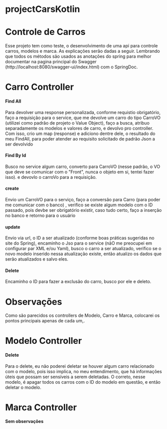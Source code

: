 # projectCarsKotlin

<h1> Controle de Carros</h1>

<p>Esse projeto tem como teste, o desenvolvimento de uma
api para controle carros, modelos e marca. As explicações serão dadas a seguir.
Lembrando que todos os métodos são usados as anotações do 
spring para melhor documentar na pagina principal do Swagger
(http://localhost:8080/swagger-ui/index.html) com o SpringDoc.</p>

<h1><strong>Carro Controller</strong></h1>
<h4>Find All </h4>
<p>Para devolver uma response personalizada, conforme requistio obrigatório,
faço a requisição para o service, que me devolve um carro do tipo CarroVO (utilizei
como padrão de projeto o Value Object), faço a busca, atribuo
separadamente os modelos e valores de carro, e devolvo pro controller. Com
isso, crio um map (response) e adiciono dentre dele, o resultado do meu FindAll, para 
poder atender ao requisito solicitado de padrão Json a ser devolvido</p>

<h4>Find By Id </h4>
<p>Busco no service algum carro, converto para CarroVO (nesse padrão, o VO que deve se comunicar
com o "Front", nunca o objeto em si, tentei fazer isso). e devovlo o carroVo para a requisição.</p>


<h4>create</h4>
<p>Envio um CarroVO para o serviço, faço a conversão para Carro (para poder me comunicar com o banco)
, verifico se existe algum modelo com o ID passado, pois devbe ser obrigatório existir, caso tudo certo,
faço a inserção no banco e retorno para o usuário</p>


<h4>update</h4>
<p>Envio via url, o ID a ser atualizado (conforme boas práticas sugeridas no site do Spring), encaminho o Jso para o service (nãO
me preocupei em configurar par XML e/ou Yaml), busco o carro a ser atualizado, verifico se o novo modelo 
inserido nessa atualização existe, então atualizo os dados que serão atualizados e salvo eles.
</p>

<h4>Delete</h4>
<p>Encaminho o ID para fazer a exclusão do carro, busco por ele e deleto.
</p>

<h1>Observações</h1>
<p>Como são parecidos os controllers de Modelo, Carro e Marca, colocarei os pontos principais apenas de cada um,.</p>


<h1><strong>Modelo Controller</strong></h1>
<h4>Delete</h4>
<p>Para o delete, eu não poderei deletar se houver algum carro relacionado com o modelo, 
pois isso implica, no meu entendimento, que há informações úteis que possam ser sensíveis a serem deletadas. O correto,
nesse modelo, é apagar todos os carros com o ID do modelo em questão, e então deletar o modelo.</p>

<h1><strong>Marca Controller</strong></h1>
<h4>Sem observações</h4>
